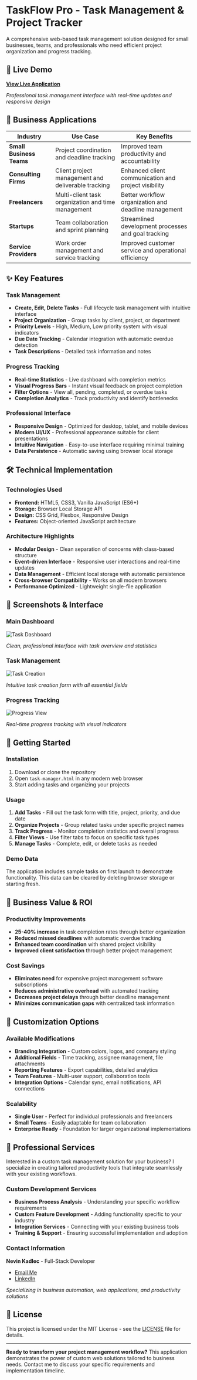 # TaskFlow Pro - Task Management & Project Tracker

A comprehensive web-based task management solution designed for small businesses, teams, and professionals who need efficient project organization and progress tracking.

## 🚀 Live Demo

**[View Live Application](https://nk-forge.github.io/task-management-app/)**

_Professional task management interface with real-time updates and responsive design_

## 🎯 Business Applications

| Industry                 | Use Case                                           | Key Benefits                                         |
| ------------------------ | -------------------------------------------------- | ---------------------------------------------------- |
| **Small Business Teams** | Project coordination and deadline tracking         | Improved team productivity and accountability        |
| **Consulting Firms**     | Client project management and deliverable tracking | Enhanced client communication and project visibility |
| **Freelancers**          | Multi-client task organization and time management | Better workflow organization and deadline management |
| **Startups**             | Team collaboration and sprint planning             | Streamlined development processes and goal tracking  |
| **Service Providers**    | Work order management and service tracking         | Improved customer service and operational efficiency |

## ✨ Key Features

### Task Management

- **Create, Edit, Delete Tasks** - Full lifecycle task management with intuitive interface
- **Project Organization** - Group tasks by client, project, or department
- **Priority Levels** - High, Medium, Low priority system with visual indicators
- **Due Date Tracking** - Calendar integration with automatic overdue detection
- **Task Descriptions** - Detailed task information and notes

### Progress Tracking

- **Real-time Statistics** - Live dashboard with completion metrics
- **Visual Progress Bars** - Instant visual feedback on project completion
- **Filter Options** - View all, pending, completed, or overdue tasks
- **Completion Analytics** - Track productivity and identify bottlenecks

### Professional Interface

- **Responsive Design** - Optimized for desktop, tablet, and mobile devices
- **Modern UI/UX** - Professional appearance suitable for client presentations
- **Intuitive Navigation** - Easy-to-use interface requiring minimal training
- **Data Persistence** - Automatic saving using browser local storage

## 🛠️ Technical Implementation

### Technologies Used

- **Frontend:** HTML5, CSS3, Vanilla JavaScript (ES6+)
- **Storage:** Browser Local Storage API
- **Design:** CSS Grid, Flexbox, Responsive Design
- **Features:** Object-oriented JavaScript architecture

### Architecture Highlights

- **Modular Design** - Clean separation of concerns with class-based structure
- **Event-driven Interface** - Responsive user interactions and real-time updates
- **Data Management** - Efficient local storage with automatic persistence
- **Cross-browser Compatibility** - Works on all modern browsers
- **Performance Optimized** - Lightweight single-file application

## 📱 Screenshots & Interface

### Main Dashboard

![Task Dashboard](screenshots/dashboard.png)

_Clean, professional interface with task overview and statistics_

### Task Management

![Task Creation](screenshots/task-form.png)

_Intuitive task creation form with all essential fields_

### Progress Tracking

![Progress View](screenshots/progress.png)

_Real-time progress tracking with visual indicators_

## 🚀 Getting Started

### Installation

1. Download or clone the repository
2. Open `task-manager.html` in any modern web browser
3. Start adding tasks and organizing your projects

### Usage

1. **Add Tasks** - Fill out the task form with title, project, priority, and due date
2. **Organize Projects** - Group related tasks under specific project names
3. **Track Progress** - Monitor completion statistics and overall progress
4. **Filter Views** - Use filter tabs to focus on specific task types
5. **Manage Tasks** - Complete, edit, or delete tasks as needed

### Demo Data

The application includes sample tasks on first launch to demonstrate functionality. This data can be cleared by deleting browser storage or starting fresh.

## 💼 Business Value & ROI

### Productivity Improvements

- **25-40% increase** in task completion rates through better organization
- **Reduced missed deadlines** with automatic overdue tracking
- **Enhanced team coordination** with shared project visibility
- **Improved client satisfaction** through better project management

### Cost Savings

- **Eliminates need** for expensive project management software subscriptions
- **Reduces administrative overhead** with automated tracking
- **Decreases project delays** through better deadline management
- **Minimizes communication gaps** with centralized task information

## 🔧 Customization Options

### Available Modifications

- **Branding Integration** - Custom colors, logos, and company styling
- **Additional Fields** - Time tracking, assignee management, file attachments
- **Reporting Features** - Export capabilities, detailed analytics
- **Team Features** - Multi-user support, collaboration tools
- **Integration Options** - Calendar sync, email notifications, API connections

### Scalability

- **Single User** - Perfect for individual professionals and freelancers
- **Small Teams** - Easily adaptable for team collaboration
- **Enterprise Ready** - Foundation for larger organizational implementations

## 🌟 Professional Services

Interested in a custom task management solution for your business? I specialize in creating tailored productivity tools that integrate seamlessly with your existing workflows.

### Custom Development Services

- **Business Process Analysis** - Understanding your specific workflow requirements
- **Custom Feature Development** - Adding functionality specific to your industry
- **Integration Services** - Connecting with your existing business tools
- **Training & Support** - Ensuring successful implementation and adoption

### Contact Information

**Nevin Kadlec** - Full-Stack Developer

- [Email Me](mailto:dev@NK-Forge@gmail.com)
- [LinkedIn](https://www.linkedin.com/in/nevin-kadlec/)
<!--- [Portfolio Projects](TODO)-->

_Specializing in business automation, web applications, and productivity solutions_

## 📄 License

This project is licensed under the MIT License - see the [LICENSE](https://github.com/NK-Forge/task-management-app/blob/main/LICENCE) file for details.

---

**Ready to transform your project management workflow?** This application demonstrates the power of custom web solutions tailored to business needs. Contact me to discuss your specific requirements and implementation timeline.

